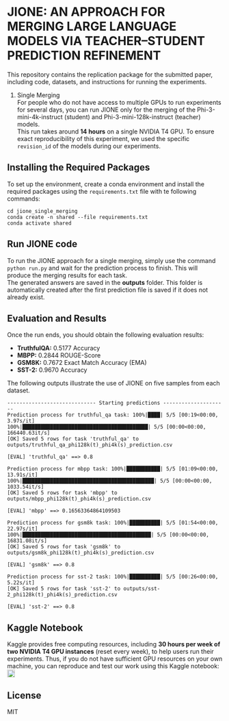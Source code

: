 # JIONE: AN APPROACH FOR MERGING LARGE LANGUAGE MODELS VIA TEACHER–STUDENT PREDICTION REFINEMENT
This repository contains the replication package for the submitted paper, including code, datasets, and instructions for running the experiments.

1. Single Merging  
For people who do not have access to multiple GPUs to run experiments for several days, you can run JIONE only for the merging of the Phi-3-mini-4k-instruct (student) and Phi-3-mini-128k-instruct (teacher) models.  
This run takes around **14 hours** on a single NVIDIA T4 GPU.
To ensure exact reproducibility of this experiment, we used the specific `revision_id` of the models during our experiments.

## Installing the Required Packages
To set up the environment, create a conda environment and install the required packages using the `requirements.txt` file with te following commands:
```
cd jione_single_merging
conda create -n shared --file requirements.txt
conda activate shared
```

## Run JIONE code
To run the JIONE approach for a single merging, simply use the command `python run.py` and wait for the prediction process to finish. This will produce the merging results for each task.  
The generated answers are saved in the **outputs** folder. This folder is automatically created after the first prediction file is saved if it does not already exist.

## Evaluation and Results
Once the run ends, you should obtain the following evaluation results:
- **TruthfulQA:** 0.5177 Accuracy
- **MBPP:** 0.2844 ROUGE-Score
- **GSM8K:** 0.7672 Exact Match Accuracy (EMA)
- **SST-2:** 0.9670 Accuracy

The following outputs illustrate the use of JIONE on five samples from each dataset.
```
----------------------------- Starting predictions ---------------------
Prediction process for truthful_qa task: 100%|████| 5/5 [00:19<00:00,  3.97s/it]
100%|█████████████████████████████████████████| 5/5 [00:00<00:00, 166440.63it/s]
[OK] Saved 5 rows for task 'truthful_qa' to outputs/truthful_qa_phi128k(t)_phi4k(s)_prediction.csv 

[EVAL] 'truthful_qa' ==> 0.8 

Prediction process for mbpp task: 100%|███████████| 5/5 [01:09<00:00, 13.91s/it]
100%|███████████████████████████████████████████| 5/5 [00:00<00:00, 1033.54it/s]
[OK] Saved 5 rows for task 'mbpp' to outputs/mbpp_phi128k(t)_phi4k(s)_prediction.csv 

[EVAL] 'mbpp' ==> 0.16563364864109503 

Prediction process for gsm8k task: 100%|██████████| 5/5 [01:54<00:00, 22.97s/it]
100%|██████████████████████████████████████████| 5/5 [00:00<00:00, 16831.08it/s]
[OK] Saved 5 rows for task 'gsm8k' to outputs/gsm8k_phi128k(t)_phi4k(s)_prediction.csv 

[EVAL] 'gsm8k' ==> 0.8 

Prediction process for sst-2 task: 100%|██████████| 5/5 [00:26<00:00,  5.22s/it]
[OK] Saved 5 rows for task 'sst-2' to outputs/sst-2_phi128k(t)_phi4k(s)_prediction.csv 

[EVAL] 'sst-2' ==> 0.8 
```
## Kaggle Notebook
Kaggle provides free computing resources, including **30 hours per week of two NVIDIA T4 GPU instances** (reset every week), to help users run their experiments. Thus, if you do not have sufficient GPU resources on your own machine, you can reproduce and test our work using this Kaggle notebook: 
<a href="https://www.kaggle.com/code/furelteguimene/llm-merging-latest" target="_blank">
  <img src="https://kaggle.com/static/images/site-logo.svg" alt="Kaggle" height="18" style="vertical-align:middle;"/>
</a>


<!-- ## Getting started

To make it easy for you to get started with GitLab, here's a list of recommended next steps.

Already a pro? Just edit this README.md and make it your own. Want to make it easy? [Use the template at the bottom](#editing-this-readme)!

## Add your files

- [ ] [Create](https://docs.gitlab.com/ee/user/project/repository/web_editor.html#create-a-file) or [upload](https://docs.gitlab.com/ee/user/project/repository/web_editor.html#upload-a-file) files
- [ ] [Add files using the command line](https://docs.gitlab.com/topics/git/add_files/#add-files-to-a-git-repository) or push an existing Git repository with the following command:

```
cd existing_repo
git remote add origin https://gitlab.com/tsotsa/jione.git
git branch -M main
git push -uf origin main
```

## Integrate with your tools

- [ ] [Set up project integrations](https://gitlab.com/tsotsa/jione/-/settings/integrations)

## Collaborate with your team

- [ ] [Invite team members and collaborators](https://docs.gitlab.com/ee/user/project/members/)
- [ ] [Create a new merge request](https://docs.gitlab.com/ee/user/project/merge_requests/creating_merge_requests.html)
- [ ] [Automatically close issues from merge requests](https://docs.gitlab.com/ee/user/project/issues/managing_issues.html#closing-issues-automatically)
- [ ] [Enable merge request approvals](https://docs.gitlab.com/ee/user/project/merge_requests/approvals/)
- [ ] [Set auto-merge](https://docs.gitlab.com/user/project/merge_requests/auto_merge/)

## Test and Deploy

Use the built-in continuous integration in GitLab.

- [ ] [Get started with GitLab CI/CD](https://docs.gitlab.com/ee/ci/quick_start/)
- [ ] [Analyze your code for known vulnerabilities with Static Application Security Testing (SAST)](https://docs.gitlab.com/ee/user/application_security/sast/)
- [ ] [Deploy to Kubernetes, Amazon EC2, or Amazon ECS using Auto Deploy](https://docs.gitlab.com/ee/topics/autodevops/requirements.html)
- [ ] [Use pull-based deployments for improved Kubernetes management](https://docs.gitlab.com/ee/user/clusters/agent/)
- [ ] [Set up protected environments](https://docs.gitlab.com/ee/ci/environments/protected_environments.html)

***

# Editing this README

When you're ready to make this README your own, just edit this file and use the handy template below (or feel free to structure it however you want - this is just a starting point!). Thanks to [makeareadme.com](https://www.makeareadme.com/) for this template.

## Suggestions for a good README

Every project is different, so consider which of these sections apply to yours. The sections used in the template are suggestions for most open source projects. Also keep in mind that while a README can be too long and detailed, too long is better than too short. If you think your README is too long, consider utilizing another form of documentation rather than cutting out information.

## Name
Choose a self-explaining name for your project.

## Description
Let people know what your project can do specifically. Provide context and add a link to any reference visitors might be unfamiliar with. A list of Features or a Background subsection can also be added here. If there are alternatives to your project, this is a good place to list differentiating factors.

## Badges
On some READMEs, you may see small images that convey metadata, such as whether or not all the tests are passing for the project. You can use Shields to add some to your README. Many services also have instructions for adding a badge.

## Visuals
Depending on what you are making, it can be a good idea to include screenshots or even a video (you'll frequently see GIFs rather than actual videos). Tools like ttygif can help, but check out Asciinema for a more sophisticated method.

## Installation
Within a particular ecosystem, there may be a common way of installing things, such as using Yarn, NuGet, or Homebrew. However, consider the possibility that whoever is reading your README is a novice and would like more guidance. Listing specific steps helps remove ambiguity and gets people to using your project as quickly as possible. If it only runs in a specific context like a particular programming language version or operating system or has dependencies that have to be installed manually, also add a Requirements subsection.

## Usage
Use examples liberally, and show the expected output if you can. It's helpful to have inline the smallest example of usage that you can demonstrate, while providing links to more sophisticated examples if they are too long to reasonably include in the README.

## Support
Tell people where they can go to for help. It can be any combination of an issue tracker, a chat room, an email address, etc.

## Roadmap
If you have ideas for releases in the future, it is a good idea to list them in the README.

## Contributing
State if you are open to contributions and what your requirements are for accepting them.

For people who want to make changes to your project, it's helpful to have some documentation on how to get started. Perhaps there is a script that they should run or some environment variables that they need to set. Make these steps explicit. These instructions could also be useful to your future self.

You can also document commands to lint the code or run tests. These steps help to ensure high code quality and reduce the likelihood that the changes inadvertently break something. Having instructions for running tests is especially helpful if it requires external setup, such as starting a Selenium server for testing in a browser.

## Authors and acknowledgment
Show your appreciation to those who have contributed to the project. -->

## License
MIT 
